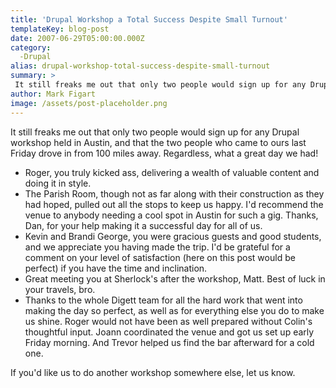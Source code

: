 ```yaml
---
title: 'Drupal Workshop a Total Success Despite Small Turnout'
templateKey: blog-post
date: 2007-06-29T05:00:00.000Z
category: 
  -Drupal
alias: drupal-workshop-total-success-despite-small-turnout
summary: > 
 It still freaks me out that only two people would sign up for any Drupal workshop held in Austin, and that the two people who came to ours last Friday drove in from 100 miles away. Regardless, what a great day we had!
author: Mark Figart
image: /assets/post-placeholder.png
---
```


It still freaks me out that only two people would sign up for any Drupal workshop held in Austin, and that the two people who came to ours last Friday drove in from 100 miles away. Regardless, what a great day we had!

*   Roger, you truly kicked ass, delivering a wealth of valuable content and doing it in style.
*   The Parish Room, though not as far along with their construction as they had hoped, pulled out all the stops to keep us happy. I'd recommend the venue to anybody needing a cool spot in Austin for such a gig. Thanks, Dan, for your help making it a successful day for all of us.
*   Kevin and Brandi George, you were gracious guests and good students, and we appreciate you having made the trip. I'd be grateful for a comment on your level of satisfaction (here on this post would be perfect) if you have the time and inclination.
*   Great meeting you at Sherlock's after the workshop, Matt. Best of luck in your travels, bro.
*   Thanks to the whole Digett team for all the hard work that went into making the day so perfect, as well as for everything else you do to make us shine. Roger would not have been as well prepared without Colin's thoughtful input. Joann coordinated the venue and got us set up early Friday morning. And Trevor helped us find the bar afterward for a cold one.

If you'd like us to do another workshop somewhere else, let us know.